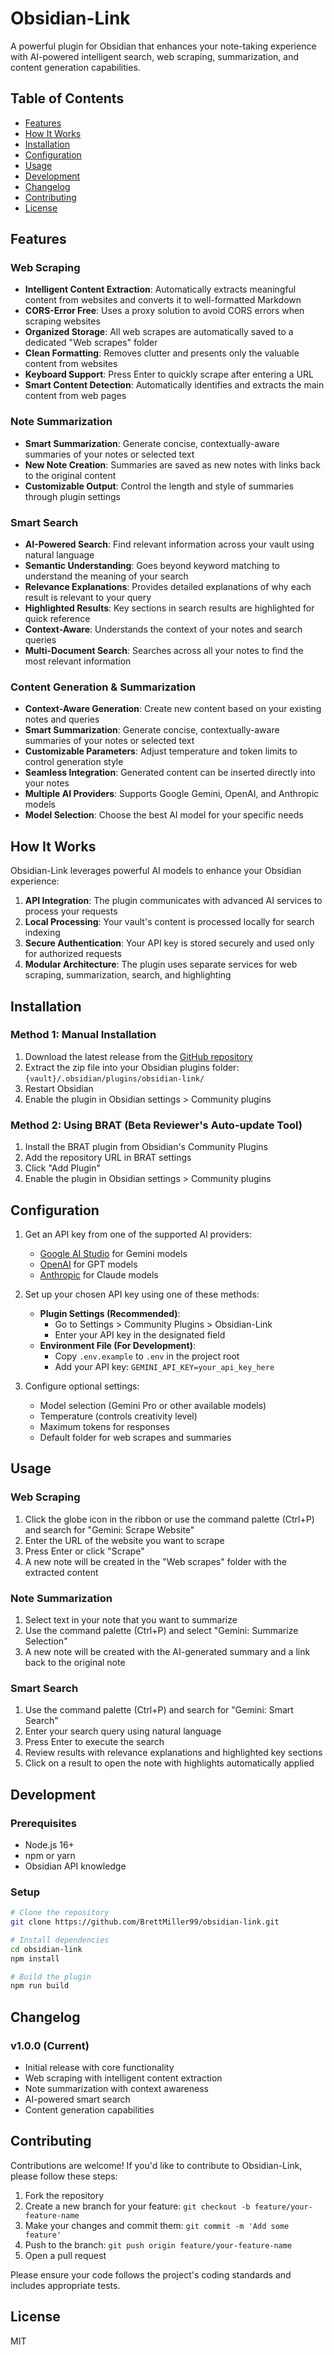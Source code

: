 # Obsidian-Link

A powerful plugin for Obsidian that enhances your note-taking experience with AI-powered intelligent search, web scraping, summarization, and content generation capabilities.

## Table of Contents
- [Features](#features)
- [How It Works](#how-it-works)
- [Installation](#installation)
- [Configuration](#configuration)
- [Usage](#usage)
- [Development](#development)
- [Changelog](#changelog)
- [Contributing](#contributing)
- [License](#license)

## Features

### Web Scraping
- **Intelligent Content Extraction**: Automatically extracts meaningful content from websites and converts it to well-formatted Markdown
- **CORS-Error Free**: Uses a proxy solution to avoid CORS errors when scraping websites
- **Organized Storage**: All web scrapes are automatically saved to a dedicated "Web scrapes" folder
- **Clean Formatting**: Removes clutter and presents only the valuable content from websites
- **Keyboard Support**: Press Enter to quickly scrape after entering a URL
- **Smart Content Detection**: Automatically identifies and extracts the main content from web pages

### Note Summarization
- **Smart Summarization**: Generate concise, contextually-aware summaries of your notes or selected text
- **New Note Creation**: Summaries are saved as new notes with links back to the original content
- **Customizable Output**: Control the length and style of summaries through plugin settings

### Smart Search
- **AI-Powered Search**: Find relevant information across your vault using natural language
- **Semantic Understanding**: Goes beyond keyword matching to understand the meaning of your search
- **Relevance Explanations**: Provides detailed explanations of why each result is relevant to your query
- **Highlighted Results**: Key sections in search results are highlighted for quick reference
- **Context-Aware**: Understands the context of your notes and search queries
- **Multi-Document Search**: Searches across all your notes to find the most relevant information

### Content Generation & Summarization
- **Context-Aware Generation**: Create new content based on your existing notes and queries
- **Smart Summarization**: Generate concise, contextually-aware summaries of your notes or selected text
- **Customizable Parameters**: Adjust temperature and token limits to control generation style
- **Seamless Integration**: Generated content can be inserted directly into your notes
- **Multiple AI Providers**: Supports Google Gemini, OpenAI, and Anthropic models
- **Model Selection**: Choose the best AI model for your specific needs

## How It Works

Obsidian-Link leverages powerful AI models to enhance your Obsidian experience:

1. **API Integration**: The plugin communicates with advanced AI services to process your requests
2. **Local Processing**: Your vault's content is processed locally for search indexing
3. **Secure Authentication**: Your API key is stored securely and used only for authorized requests
4. **Modular Architecture**: The plugin uses separate services for web scraping, summarization, search, and highlighting

## Installation

### Method 1: Manual Installation
1. Download the latest release from the [GitHub repository](https://github.com/BrettMiller99/obsidian-link/releases)
2. Extract the zip file into your Obsidian plugins folder: `{vault}/.obsidian/plugins/obsidian-link/`
3. Restart Obsidian
4. Enable the plugin in Obsidian settings > Community plugins

### Method 2: Using BRAT (Beta Reviewer's Auto-update Tool)
1. Install the BRAT plugin from Obsidian's Community Plugins
2. Add the repository URL in BRAT settings
3. Click "Add Plugin"
4. Enable the plugin in Obsidian settings > Community plugins

## Configuration

1. Get an API key from one of the supported AI providers:
   - [Google AI Studio](https://aistudio.google.com/) for Gemini models
   - [OpenAI](https://platform.openai.com/) for GPT models
   - [Anthropic](https://console.anthropic.com/) for Claude models

2. Set up your chosen API key using one of these methods:
   - **Plugin Settings (Recommended)**: 
     - Go to Settings > Community Plugins > Obsidian-Link
     - Enter your API key in the designated field
   - **Environment File (For Development)**: 
     - Copy `.env.example` to `.env` in the project root
     - Add your API key: `GEMINI_API_KEY=your_api_key_here`

3. Configure optional settings:
   - Model selection (Gemini Pro or other available models)
   - Temperature (controls creativity level)
   - Maximum tokens for responses
   - Default folder for web scrapes and summaries

## Usage

### Web Scraping
1. Click the globe icon in the ribbon or use the command palette (Ctrl+P) and search for "Gemini: Scrape Website"
2. Enter the URL of the website you want to scrape
3. Press Enter or click "Scrape"
4. A new note will be created in the "Web scrapes" folder with the extracted content

### Note Summarization
1. Select text in your note that you want to summarize
2. Use the command palette (Ctrl+P) and select "Gemini: Summarize Selection"
3. A new note will be created with the AI-generated summary and a link back to the original note

### Smart Search
1. Use the command palette (Ctrl+P) and search for "Gemini: Smart Search"
2. Enter your search query using natural language
3. Press Enter to execute the search
4. Review results with relevance explanations and highlighted key sections
5. Click on a result to open the note with highlights automatically applied

## Development

### Prerequisites
- Node.js 16+
- npm or yarn
- Obsidian API knowledge

### Setup
```bash
# Clone the repository
git clone https://github.com/BrettMiller99/obsidian-link.git

# Install dependencies
cd obsidian-link
npm install

# Build the plugin
npm run build
```

## Changelog

### v1.0.0 (Current)
- Initial release with core functionality
- Web scraping with intelligent content extraction
- Note summarization with context awareness
- AI-powered smart search
- Content generation capabilities

## Contributing

Contributions are welcome! If you'd like to contribute to Obsidian-Link, please follow these steps:

1. Fork the repository
2. Create a new branch for your feature: `git checkout -b feature/your-feature-name`
3. Make your changes and commit them: `git commit -m 'Add some feature'`
4. Push to the branch: `git push origin feature/your-feature-name`
5. Open a pull request

Please ensure your code follows the project's coding standards and includes appropriate tests.

## License

MIT
